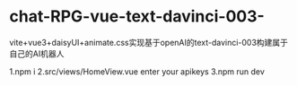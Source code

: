 # chat-RPG-vue-text-davinci-003-
vite+vue3+daisyUI+animate.css实现基于openAI的text-davinci-003构建属于自己的AI机器人

1.npm i
2.src/views/HomeView.vue  enter your apikeys
3.npm run dev
